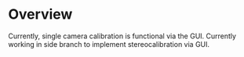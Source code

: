 # Overview

Currently, single camera calibration is functional via the GUI. Currently working in side branch to implement stereocalibration via GUI.
